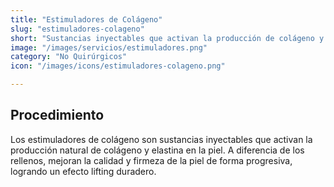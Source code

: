 ```yaml
---
title: "Estimuladores de Colágeno"
slug: "estimuladores-colageno"
short: "Sustancias inyectables que activan la producción de colágeno y elastina para mejorar la calidad y firmeza de la piel."
image: "/images/servicios/estimuladores.png"
category: "No Quirúrgicos"
icon: "/images/icons/estimuladores-colageno.png"

---
```

## Procedimiento
Los estimuladores de colágeno son sustancias inyectables que activan la producción natural de colágeno y elastina en la piel. A diferencia de los rellenos, mejoran la calidad y firmeza de la piel de forma progresiva, logrando un efecto lifting duradero.

